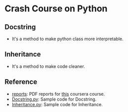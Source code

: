 # Crash Course on Python

## Docstring
* It's a method to make python class more interpretable.

## Inheritance
* It's a method to make code cleaner.

## Reference
* [reports](https://github.com/Ratherman/SSG/tree/main/Crash%20Course%20on%20Python/Reports): PDF reports for [this](https://www.coursera.org/learn/python-crash-course/home/welcome) coursera course.
* [Docstring.py](https://github.com/Ratherman/SSG/blob/main/Crash%20Course%20on%20Python/Docstring.py): Sample code for Docstring.
* [Inheritance.py](https://github.com/Ratherman/SSG/blob/main/Crash%20Course%20on%20Python/Inheritance.py): Sample code for Inheritance.
